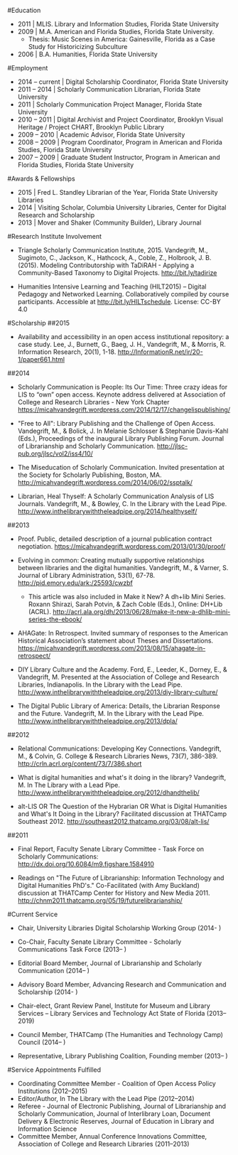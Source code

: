 #Education
- 2011 | MLIS. Library and Information Studies, Florida State University
- 2009 | M.A. American and Florida Studies, Florida State University.  
  - Thesis: Music Scenes in America: Gainesville, Florida as a Case Study for Historicizing Subculture
- 2006 | B.A. Humanities, Florida State University

#Employment
- 2014 – current | Digital Scholarship Coordinator, Florida State University
- 2011 – 2014 | Scholarly Communication Librarian, Florida State University
- 2011 | Scholarly Communication Project Manager, Florida State University
- 2010 – 2011 | Digital Archivist and Project Coordinator, Brooklyn Visual Heritage / Project CHART, Brooklyn Public Library
- 2009 – 2010 | Academic Advisor, Florida State University
- 2008 – 2009 | Program Coordinator, Program in American and Florida Studies, 
Florida State University
-  2007 – 2009 | Graduate Student Instructor, Program in American and Florida Studies, Florida State University

#Awards & Fellowships
- 2015 | Fred L. Standley Librarian of the Year, Florida State University Libraries
- 2014 | Visiting Scholar, Columbia University Libraries, Center for Digital Research and Scholarship
- 2013 | Mover and Shaker (Community Builder), Library Journal

#Research Institute Involvement
- Triangle Scholarly Communication Institute, 2015. Vandegrift, M., Sugimoto, C., Jackson, K., Hathcock, A., Coble, Z., Holbrook, J. B. (2015). Modeling Contributorship with TaDiRAH - Applying a Community-Based Taxonomy to Digital Projects. http://bit.ly/tadirize

- Humanities Intensive Learning and Teaching (HILT2015) – Digital Pedagogy and Networked Learning. Collaboratively compiled by course participants. Accessible at http://bit.ly/HILTschedule. License: CC-BY 4.0

#Scholarship
##2015
- Availability and accessibility in an open access institutional repository: a case study. Lee, J., Burnett, G., Baeg, J. H., Vandegrift, M., & Morris, R. Information Research, 20(1), 1-18. http://InformationR.net/ir/20-1/paper661.html

##2014
- Scholarly Communication is People: Its Our Time: Three crazy ideas for LIS to “own” open access. Keynote address delivered at Association of College and Research Libraries - New York Chapter https://micahvandegrift.wordpress.com/2014/12/17/changelispublishing/ 

- "Free to All": Library Publishing and the Challenge of Open Access. Vandegrift, M., & Bolick, J. In Melanie Schlosser & Stephanie Davis-Kahl (Eds.), Proceedings of the inaugural Library Publishing Forum. Journal of Librarianship and Scholarly Communication. http://jlsc-pub.org/jlsc/vol2/iss4/10/

- The Miseducation of Scholarly Communication. Invited presentation at the Society for Scholarly Publishing, Boston, MA. http://micahvandegrift.wordpress.com/2014/06/02/ssptalk/

- Librarian, Heal Thyself: A Scholarly Communication Analysis of LIS Journals. Vandegrift, M., & Bowley, C. In the Library with the Lead Pipe. http://www.inthelibrarywiththeleadpipe.org/2014/healthyself/ 

##2013
- Proof. Public, detailed description of a journal publication contract negotiation. https://micahvandegrift.wordpress.com/2013/01/30/proof/ 

- Evolving in common: Creating mutually supportive relationships between libraries and the digital humanities. Vandegrift, M., & Varner, S. Journal of Library Administration, 53(1), 67-78. http://pid.emory.edu/ark:/25593/cwzbf 

  - This article was also included in Make it New? A dh+lib Mini Series. Roxann Shirazi, Sarah Potvin, & Zach Coble (Eds.), Online: DH+Lib (ACRL). http://acrl.ala.org/dh/2013/06/28/make-it-new-a-dhlib-mini-series-the-ebook/ 

- AHAGate: In Retrospect. Invited summary of responses to the American Historical Association’s statement about Theses and Dissertations. https://micahvandegrift.wordpress.com/2013/08/15/ahagate-in-retrospect/ 

- DIY Library Culture and the Academy. Ford, E., Leeder, K., Dorney, E., & Vandegrift, M. Presented at the Association of College and Research Libraries, Indianapolis. In the Library with the Lead Pipe. http://www.inthelibrarywiththeleadpipe.org/2013/diy-library-culture/

- The Digital Public Library of America: Details, the Librarian Response and the Future. Vandegrift, M. In the Library with the Lead Pipe. http://www.inthelibrarywiththeleadpipe.org/2013/dpla/ 

##2012
- Relational Communications: Developing Key Connections. Vandegrift, M., & Colvin, G. College & Research Libraries News, 73(7), 386-389. http://crln.acrl.org/content/73/7/386.short 

- What is digital humanities and what's it doing in the library? Vandegrift, M. In The Library with a Lead Pipe. http://www.inthelibrarywiththeleadpipe.org/2012/dhandthelib/

- alt-LIS OR The Question of the Hybrarian OR What is Digital Humanities and What's It Doing in the Library? Facilitated discussion at THATCamp Southeast 2012. http://southeast2012.thatcamp.org/03/08/alt-lis/ 

##2011
- Final Report, Faculty Senate Library Committee - Task Force on Scholarly Communications: http://dx.doi.org/10.6084/m9.figshare.1584910 

- Readings on "The Future of Librarianship: Information Technology and Digital Humanities PhD's." Co-Facilitated (with Amy Buckland) discussion at THATCamp Center for History and New Media 2011. http://chnm2011.thatcamp.org/05/19/futurelibrarianship/ 

#Current Service
- Chair, University Libraries Digital Scholarship Working Group (2014- )

- Co-Chair, Faculty Senate Library Committee - Scholarly Communications Task
Force (2013– )

- Editorial Board Member, Journal of Librarianship and Scholarly Communication (2014– )

- Advisory Board Member, Advancing Research and Communication and Scholarship (2014- )

- Chair-elect, Grant Review Panel, Institute for Museum and Library Services – Library Services and Technology Act State of Florida (2013–2019)

- Council Member, THATCamp (The Humanities and Technology Camp) Council
(2014– )

- Representative, Library Publishing Coalition, Founding member (2013– )

#Service Appointments Fulfilled
- Coordinating Committee Member - Coalition of Open Access Policy Institutions
(2012–2015)
- Editor/Author, In The Library with the Lead Pipe (2012–2014)
- Referee - Journal of Electronic Publishing, Journal of Librarianship and Scholarly Communication, Journal of Interlibrary Loan, Document Delivery & Electronic Reserves, Journal of Education in Library and Information Science
- Committee Member, Annual Conference Innovations Committee, Association of College and Research Libraries (2011–2013)
